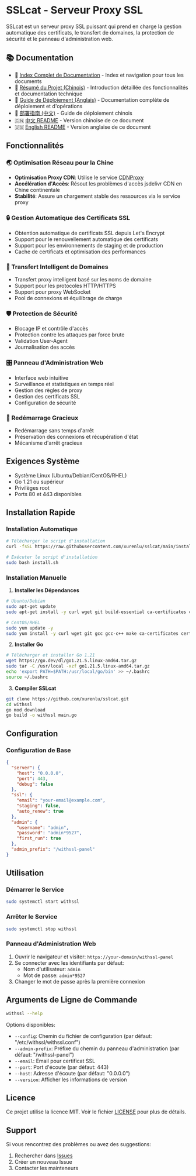 # SSLcat - Serveur Proxy SSL

SSLcat est un serveur proxy SSL puissant qui prend en charge la gestion automatique des certificats, le transfert de domaines, la protection de sécurité et le panneau d'administration web.

## 📚 Documentation

- 📑 [Index Complet de Documentation](DOCS.md) - Index et navigation pour tous les documents
- 📖 [Résumé du Projet (Chinois)](项目总结.md) - Introduction détaillée des fonctionnalités et documentation technique
- 🚀 [Guide de Déploiement (Anglais)](DEPLOYMENT_EN.md) - Documentation complète de déploiement et d'opérations
- 🚀 [部署指南 (中文)](DEPLOYMENT.md) - Guide de déploiement chinois
- 🇨🇳 [中文 README](README.md) - Version chinoise de ce document
- 🇺🇸 [English README](README_EN.md) - Version anglaise de ce document

## Fonctionnalités

### 🌏 Optimisation Réseau pour la Chine
- **Optimisation Proxy CDN**: Utilise le service [CDNProxy](https://cdnproxy.some.im/docs)
- **Accélération d'Accès**: Résout les problèmes d'accès jsdelivr CDN en Chine continentale
- **Stabilité**: Assure un chargement stable des ressources via le service proxy

### 🔒 Gestion Automatique des Certificats SSL
- Obtention automatique de certificats SSL depuis Let's Encrypt
- Support pour le renouvellement automatique des certificats
- Support pour les environnements de staging et de production
- Cache de certificats et optimisation des performances

### 🔄 Transfert Intelligent de Domaines
- Transfert proxy intelligent basé sur les noms de domaine
- Support pour les protocoles HTTP/HTTPS
- Support pour proxy WebSocket
- Pool de connexions et équilibrage de charge

### 🛡️ Protection de Sécurité
- Blocage IP et contrôle d'accès
- Protection contre les attaques par force brute
- Validation User-Agent
- Journalisation des accès

### 🎛️ Panneau d'Administration Web
- Interface web intuitive
- Surveillance et statistiques en temps réel
- Gestion des règles de proxy
- Gestion des certificats SSL
- Configuration de sécurité

### 🔄 Redémarrage Gracieux
- Redémarrage sans temps d'arrêt
- Préservation des connexions et récupération d'état
- Mécanisme d'arrêt gracieux

## Exigences Système

- Système Linux (Ubuntu/Debian/CentOS/RHEL)
- Go 1.21 ou supérieur
- Privilèges root
- Ports 80 et 443 disponibles

## Installation Rapide

### Installation Automatique

```bash
# Télécharger le script d'installation
curl -fsSL https://raw.githubusercontent.com/xurenlu/sslcat/main/install.sh -o install.sh

# Exécuter le script d'installation
sudo bash install.sh
```

### Installation Manuelle

1. **Installer les Dépendances**
```bash
# Ubuntu/Debian
sudo apt-get update
sudo apt-get install -y curl wget git build-essential ca-certificates certbot

# CentOS/RHEL
sudo yum update -y
sudo yum install -y curl wget git gcc gcc-c++ make ca-certificates certbot
```

2. **Installer Go**
```bash
# Télécharger et installer Go 1.21
wget https://go.dev/dl/go1.21.5.linux-amd64.tar.gz
sudo tar -C /usr/local -xzf go1.21.5.linux-amd64.tar.gz
echo 'export PATH=$PATH:/usr/local/go/bin' >> ~/.bashrc
source ~/.bashrc
```

3. **Compiler SSLcat**
```bash
git clone https://github.com/xurenlu/sslcat.git
cd withssl
go mod download
go build -o withssl main.go
```

## Configuration

### Configuration de Base

```json
{
  "server": {
    "host": "0.0.0.0",
    "port": 443,
    "debug": false
  },
  "ssl": {
    "email": "your-email@example.com",
    "staging": false,
    "auto_renew": true
  },
  "admin": {
    "username": "admin",
    "password": "admin*9527",
    "first_run": true
  },
  "admin_prefix": "/withssl-panel"
}
```

## Utilisation

### Démarrer le Service
```bash
sudo systemctl start withssl
```

### Arrêter le Service
```bash
sudo systemctl stop withssl
```

### Panneau d'Administration Web

1. Ouvrir le navigateur et visiter: `https://your-domain/withssl-panel`
2. Se connecter avec les identifiants par défaut:
   - Nom d'utilisateur: `admin`
   - Mot de passe: `admin*9527`
3. Changer le mot de passe après la première connexion

## Arguments de Ligne de Commande

```bash
withssl --help
```

Options disponibles:
- `--config`: Chemin du fichier de configuration (par défaut: "/etc/withssl/withssl.conf")
- `--admin-prefix`: Préfixe du chemin du panneau d'administration (par défaut: "/withssl-panel")
- `--email`: Email pour certificat SSL
- `--port`: Port d'écoute (par défaut: 443)
- `--host`: Adresse d'écoute (par défaut: "0.0.0.0")
- `--version`: Afficher les informations de version

## Licence

Ce projet utilise la licence MIT. Voir le fichier [LICENSE](LICENSE) pour plus de détails.

## Support

Si vous rencontrez des problèmes ou avez des suggestions:
1. Rechercher dans [Issues](https://github.com/xurenlu/sslcat/issues)
2. Créer un nouveau Issue
3. Contacter les mainteneurs
